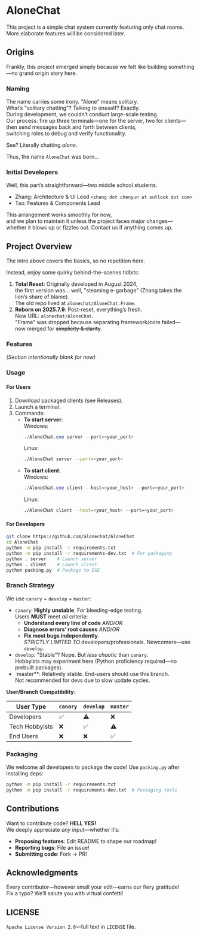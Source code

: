 # AloneChat

This project is a simple chat system currently featuring only chat rooms. More elaborate features will be considered
later.

## Origins

Frankly, this project emerged simply because we felt like building something—no grand origin story here.

### Naming

The name carries some irony. "Alone" means solitary.  
What’s "solitary chatting"? Talking to oneself? Exactly.  
During development, we couldn’t conduct large-scale testing.  
Our process: fire up three terminals—one for the server, two for clients—  
then send messages back and forth between clients,  
switching roles to debug and verify functionality.

See? Literally chatting *alone*.

Thus, the name `AloneChat` was born…

### Initial Developers

Well, this part’s straightforward—two middle school students.

- Zhang: Architecture & UI Lead  `<zhang dot chenyun at outlook dot com>`
- Tao: Features & Components Lead

This arrangement works smoothly for now,  
and we plan to maintain it unless the project faces major changes—  
whether it blows up or fizzles out. Contact us if anything comes up.

## Project Overview

The intro above covers the basics, so no repetition here.

Instead, enjoy some quirky behind-the-scenes tidbits:

1. **Total Reset**: Originally developed in August 2024,  
   the first version was… well, "steaming e-garbage" (Zhang takes the lion’s share of blame).  
   The old repo lived at `alonechat/AloneChat.Frame`.
2. **Reborn on 2025.7.9**: Post-reset, everything’s fresh.  
   New URL: `alonechat/AloneChat`.  
   "Frame" was dropped because separating framework/core failed—  
   now merged for ~~simplicity & clarity~~.

### Features

*(Section intentionally blank for now)*

### Usage

#### For Users

1. Download packaged clients (see Releases).
2. Launch a terminal.
3. Commands:
    - **To start server**:  
      Windows:
      ```powershell  
      ./AloneChat.exe server --port=<your_port>  
      ```  
      Linux:
      ```bash  
      ./AloneChat server --port=<your_port>  
      ```  
    - **To start client**:  
      Windows:
      ```powershell  
      ./AloneChat.exe client --host=<your_host> --port=<your_port>  
      ```  
      Linux:
      ```bash  
      ./AloneChat client --host=<your_host> --port=<your_port>  
      ```  

#### For Developers

```bash  
git clone https://github.com/alonechat/AloneChat  
cd AloneChat  
python -m pip install -r requirements.txt  
python -m pip install -r requirements-dev.txt  # For packaging  
python . server    # Launch server  
python . client    # Launch client  
python packing.py  # Package to EXE  
```  

### Branch Strategy

We use `canary` + `develop` + `master`:

- `canary`: **Highly unstable**. For bleeding-edge testing.  
  Users **MUST** meet *all* criteria:
    - **Understand every line of code** *AND/OR*
    - **Diagnose errors’ root causes** *AND/OR*
    - **Fix most bugs independently**.  
      *STRICTLY LIMITED TO* developers/professionals. Newcomers—use `develop`.
- `develop`: "Stable"? Nope. But *less chaotic* than `canary`.  
  Hobbyists may experiment here (Python proficiency required—no prebuilt packages).
- `master**: Relatively stable. End-users should use this branch.  
  Not recommended for devs due to slow update cycles.

**User/Branch Compatibility**:

| User Type      | `canary` | `develop` | `master` |  
|----------------|----------|-----------|----------|  
| Developers     | ✅        | ⚠️        | ❌        |  
| Tech Hobbyists | ❌        | ✅         | ⚠️       |  
| End Users      | ❌        | ❌         | ✅        |  

### Packaging

We welcome all developers to package the code! Use `packing.py` after installing deps:

```bash  
python -m pip install -r requirements.txt  
python -m pip install -r requirements-dev.txt  # Packaging tools  
```  

## Contributions

Want to contribute code? **HELL YES!**  
We deeply appreciate *any* input—whether it’s:

- **Proposing features**: Edit README to shape our roadmap!
- **Reporting bugs**: File an issue!
- **Submitting code**: Fork → PR!

## Acknowledgments

Every contributor—however small your edit—earns our fiery gratitude!  
Fix a typo? We’ll salute you with virtual confetti!

## LICENSE

`Apache License Version 2.0`—full text in `LICENSE` file.